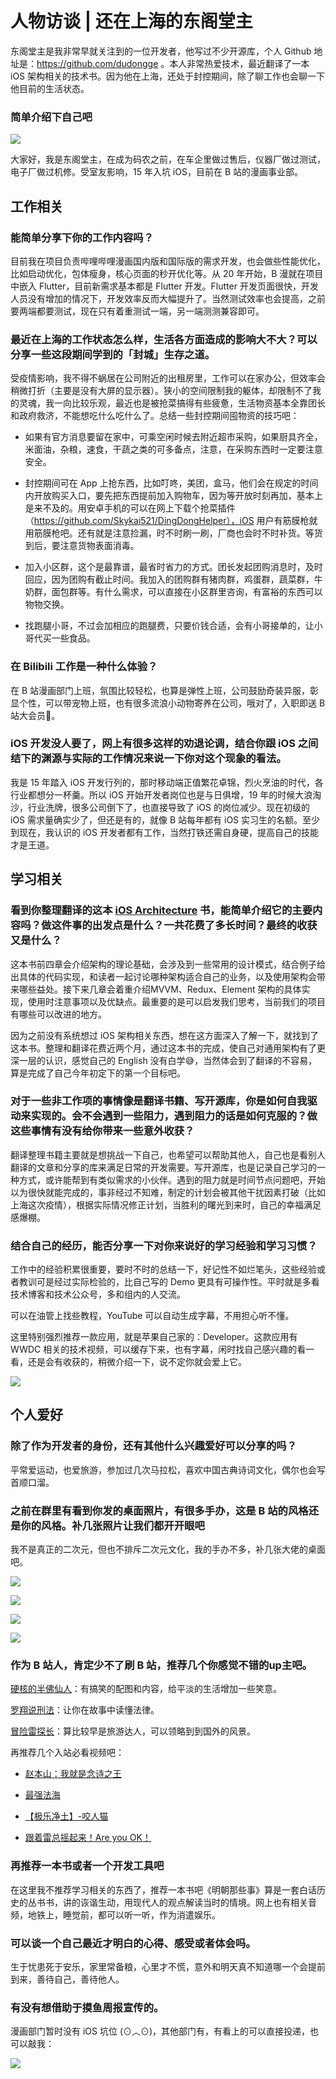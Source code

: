 # 人物访谈 | 还在上海的东阁堂主

东阁堂主是我非常早就关注到的一位开发者，他写过不少开源库，个人 Github 地址是：https://github.com/dudongge 。本人非常热爱技术，最近翻译了一本 iOS 架构相关的技术书。因为他在上海，还处于封控期间，除了聊工作也会聊一下他目前的生活状态。

### 简单介绍下自己吧

![](http://cdn.zhangferry.com/Images/15221650267704_.pic_hd.jpg)

大家好，我是东阁堂主，在成为码农之前，在车企里做过售后，仪器厂做过测试，电子厂做过机修。受室友影响，15 年入坑 iOS，目前在 B 站的漫画事业部。

## 工作相关

### 能简单分享下你的工作内容吗？

目前我在项目负责哔哩哔哩漫画国内版和国际版的需求开发，也会做些性能优化，比如启动优化，包体瘦身，核心页面的秒开优化等。从 20 年开始，B 漫就在项目中嵌入 Flutter，目前新需求基本都是 Flutter 开发。Flutter 开发页面很快，开发人员没有增加的情况下，开发效率反而大幅提升了。当然测试效率也会提高，之前要两端都要测试，现在只有着重测试一端，另一端测测兼容即可。

### 最近在上海的工作状态怎么样，生活各方面造成的影响大不大？可以分享一些这段期间学到的「封城」生存之道。

受疫情影响，我不得不蜗居在公司附近的出租房里，工作可以在家办公，但效率会稍微打折（主要是没有大屏的显示器）。狭小的空间限制我的躯体，却限制不了我的灵魂，我一向比较乐观，最近也是被抢菜搞得有些疲惫，生活物资基本全靠团长和政府救济，不能想吃什么吃什么了。总结一些封控期间囤物资的技巧吧：

* 如果有官方消息要留在家中，可乘空闲时候去附近超市采购，如果厨具齐全，米面油，杂粮，速食，干蔬之类的可多备点，注意，在采购东西时一定要注意安全。

* 封控期间可在 App 上抢东西，比如叮咚，美团，盒马，他们会在规定的时间内开放购买入口，要先把东西提前加入购物车，因为等开放时刻再加，基本上是来不及的。用安卓手机的可以在网上下载个抢菜插件（https://github.com/Skykai521/DingDongHelper），iOS 用户有筋膜枪就用筋膜枪吧。还有就是注意捡漏，时不时刷一刷，厂商也会时不时补货。等货到后，要注意货物表面消毒。

* 加入小区群，这个是最靠谱，最省时省力的方式。团长发起团购消息时，及时回应，因为团购有截止时间。我加入的团购群有猪肉群，鸡蛋群，蔬菜群，牛奶群，面包群等。有什么需求，可以直接在小区群里咨询，有富裕的东西可以物物交换。

* 找跑腿小哥，不过会加相应的跑腿费，只要价钱合适，会有小哥接单的，让小哥代买一些食品。

### 在 Bilibili 工作是一种什么体验？

在 B 站漫画部门上班，氛围比较轻松，也算是弹性上班，公司鼓励奇装异服，彰显个性，可以带宠物上班，也有很多流浪小动物寄养在公司，哦对了，入职即送 B 站大会员🍻。

### iOS 开发没人要了，网上有很多这样的劝退论调，结合你跟 iOS 之间结下的渊源与实际的工作情况来说一下你对这个现象的看法。

我是 15 年踏入 iOS 开发行列的，那时移动端正值繁花卓锦，烈火烹油的时代，各行业都想分一杯羹。所以 iOS 开始开发者岗位也是与日俱增，19 年的时候大浪淘沙，行业洗牌，很多公司倒下了，也直接导致了 iOS 的岗位减少。现在初级的 iOS 需求量确实少了，但还是有的，就像 B 站每年都有 iOS 实习生的名额。至少到现在，我认识的 iOS 开发者都有工作，当然打铁还需自身硬，提高自己的技能才是王道。

## 学习相关

### 看到你整理翻译的这本 [iOS Architecture](https://github.com/dudongge/iOS_Architecture "iOS Architecture") 书，能简单介绍它的主要内容吗？做这件事的出发点是什么？一共花费了多长时间？最终的收获又是什么？

这本书前四章会介绍架构的理论基础，会涉及到一些常用的设计模式，结合例子给出具体的代码实现，和读者一起讨论哪种架构适合自己的业务，以及使用架构会带来哪些益处。接下来几章会着重介绍MVVM、Redux、Element 架构的具体实现，使用时注意事项以及优缺点。最重要的是可以启发我们思考，当前我们的项目有哪些可以改进的地方。

因为之前没有系统想过 iOS 架构相关东西，想在这方面深入了解一下，就找到了这本书。整理和翻译花费近两个月，通过这本书的完成，使自己对通用架构有了更深一层的认识，感觉自己的 English 没有白学😅，当然体会到了翻译的不容易，算是完成了自己今年初定下的第一个目标吧。

### 对于一些非工作项的事情像是翻译书籍、写开源库，你是如何自我驱动来实现的。会不会遇到一些阻力，遇到阻力的话是如何克服的？做这些事情有没有给你带来一些意外收获？

翻译整理书籍主要就是想挑战一下自己，也希望可以帮助其他人，自己也是看别人翻译的文章和分享的库来满足日常的开发需要。写开源库，也是记录自己学习的一种方式，或许能帮到有类似需求的小伙伴。遇到的阻力就是时间节点问题吧，开始以为很快就能完成的，事非经过不知难，制定的计划会被其他干扰因素打破（比如上海这次疫情），根据实际情况修正计划，当胜利的曙光到来时，自己的幸福满足感爆棚。

### 结合自己的经历，能否分享一下对你来说好的学习经验和学习习惯？

工作中的经验积累很重要，要时不时的总结一下，好记性不如烂笔头，这些经验或者教训可是经过实际检验的，比自己写的 Demo 更具有可操作性。平时就是多看技术博客和技术公众号，多和组内的人交流。

可以在油管上找些教程，YouTube 可以自动生成字幕，不用担心听不懂。

这里特别强烈推荐一款应用，就是苹果自己家的：Developer。这款应用有 WWDC 相关的技术视频，可以缓存下来，也有字幕，闲时找自己感兴趣的看一看，还是会有收获的，稍微介绍一下，说不定你就会爱上它。

![](http://cdn.zhangferry.com/Images/20220424000446.png)

## 个人爱好

### 除了作为开发者的身份，还有其他什么兴趣爱好可以分享的吗？

平常爱运动，也爱旅游，参加过几次马拉松，喜欢中国古典诗词文化，偶尔也会写首顺口溜。

### 之前在群里有看到你发的桌面照片，有很多手办，这是 B 站的风格还是你的风格。补几张照片让我们都开开眼吧

我不是真正的二次元，但也不排斥二次元文化，我的手办不多，补几张大佬的桌面吧。

![](http://cdn.zhangferry.com/Images/20220424000532.png)

![](http://cdn.zhangferry.com/Images/20220424000557.png)

![](http://cdn.zhangferry.com/Images/20220424000627.png)

![](http://cdn.zhangferry.com/Images/20220424000644.png)

### 作为 B 站人，肯定少不了刷 B 站，推荐几个你感觉不错的up主吧。

[硬核的半佛仙人](https://space.bilibili.com/37663924 "硬核的半佛仙人")：有搞笑的配图和内容，给平淡的生活增加一些笑意。

[罗翔说刑法](https://space.bilibili.com/517327498 "罗翔说刑法")：让你在故事中读懂法律。

[冒险雷探长](https://space.bilibili.com/49494871)：算比较早是旅游达人，可以领略到到国外的风景。

再推荐几个入站必看视频吧：

* [赵本山：我就是念诗之王](https://www.bilibili.com/video/BV1bW411n7fY "我就是念诗之王")  

* [最强法海](https://www.bilibili.com/video/BV1pi4y147tQ "最强法海")

* [【极乐净土】-咬人猫](https://www.bilibili.com/video/BV1Ys41167aL "极乐净土-咬人猫")

* [跟着雷总摇起来！Are you OK！](https://www.bilibili.com/video/BV1es411D7sW "跟着雷总摇起来！Are you OK！")

### 再推荐一本书或者一个开发工具吧

在这里我不推荐学习相关的东西了，推荐一本书吧《明朝那些事》算是一套白话历史的丛书书，讲的诙谐生动，用现代人的观点解读当时的情境。网上也有相关音频，地铁上，睡觉前，都可以听一听，作为消遣娱乐。

### 可以谈一个自己最近才明白的心得、感受或者体会吗。

生于忧患死于安乐，家里常备粮，心里才不慌，意外和明天真不知道哪一个会提前到来，善待自己，善待他人。

### 有没有想借助于摸鱼周报宣传的。

漫画部门暂时没有 iOS 坑位 (⊙︿⊙)，其他部门有，有看上的可以直接投递，也可以敲我：

![](http://cdn.zhangferry.com/Images/20220424000733.png)
